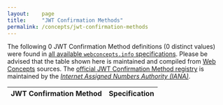```yaml
---
layout:    page
title:     "JWT Confirmation Methods"
permalink: /concepts/jwt-confirmation-methods
---
```




The following 0 JWT Confirmation Method definitions (0 distinct values) were found in [all available `webconcepts.info` specifications](/specs). Please be advised that the table shown here is maintained and compiled from [Web Concepts](/) sources. The [official JWT Confirmation Method registry](http://www.iana.org/assignments/jwt/jwt.xhtml#confirmation-methods) is maintained by the [*Internet Assigned Numbers Authority (IANA)*](http://www.iana.org/).

JWT Confirmation Method | Specification
-------: | :-------
